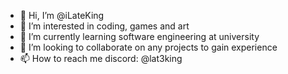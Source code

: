 - 👋 Hi, I’m @iLateKing
- 👀 I’m interested in coding, games and art
- 🌱 I’m currently learning software engineering at university
- 💞️ I’m looking to collaborate on any projects to gain experience
- 📫 How to reach me discord: @lat3king

<!---
iLateKing/iLateKing is a ✨ special ✨ repository because its `README.md` (this file) appears on your GitHub profile.
You can click the Preview link to take a look at your changes.
--->
